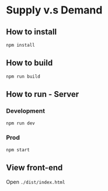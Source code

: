# Supply v.s Demand

## How to install

`npm install`

## How to build

`npm run build`

## How to run - Server

### Development

`npm run dev`

### Prod

`npm start`

## View front-end

Open `./dist/index.html`
